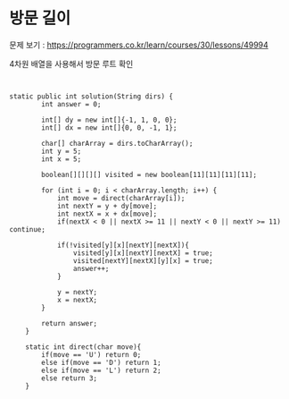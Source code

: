 # 방문 길이

문제 보기 : <https://programmers.co.kr/learn/courses/30/lessons/49994>

4차원 배열을 사용해서 방문 루트 확인

<pre><code>

static public int solution(String dirs) {
        int answer = 0;

        int[] dy = new int[]{-1, 1, 0, 0};
        int[] dx = new int[]{0, 0, -1, 1};

        char[] charArray = dirs.toCharArray();
        int y = 5;
        int x = 5;

        boolean[][][][] visited = new boolean[11][11][11][11];

        for (int i = 0; i < charArray.length; i++) {
            int move = direct(charArray[i]);
            int nextY = y + dy[move];
            int nextX = x + dx[move];
            if(nextX < 0 || nextX >= 11 || nextY < 0 || nextY >= 11) continue;

            if(!visited[y][x][nextY][nextX]){
                visited[y][x][nextY][nextX] = true;
                visited[nextY][nextX][y][x] = true;
                answer++;
            }

            y = nextY;
            x = nextX;
        }

        return answer;
    }

    static int direct(char move){
        if(move == 'U') return 0;
        else if(move == 'D') return 1;
        else if(move == 'L') return 2;
        else return 3;
    }

</code></pre>